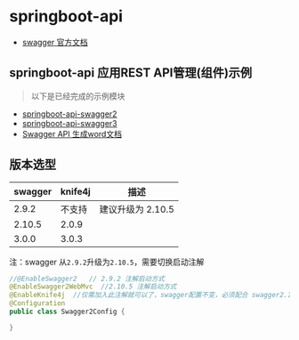 # springboot-api

- [swagger 官方文档](https://swagger.io/)

## springboot-api 应用REST API管理(组件)示例

> 以下是已经完成的示例模块

- [springboot-api-swagger2](./springboot-api-swagger2)
- [springboot-api-swagger3](./springboot-api-swagger3)
- [Swagger API 生成word文档](https://github.com/zhengjiaao/swagger-api-docs-root)

## 版本选型

| swagger | knife4j | 描述           |
|---------|---------|--------------|
| 2.9.2   | 不支持     | 建议升级为 2.10.5 |
| 2.10.5  | 2.0.9   |              |
| 3.0.0   | 3.0.3   |              |

注：swagger 从`2.9.2`升级为`2.10.5`，需要切换启动注解

```java
//@EnableSwagger2	// 2.9.2 注解启动方式
@EnableSwagger2WebMvc  //2.10.5 注解启动方式
@EnableKnife4j  //仅需加入此注解就可以了，swagger配置不变，必须配合 swagger2.10.5
@Configuration
public class Swagger2Config {

}
```
